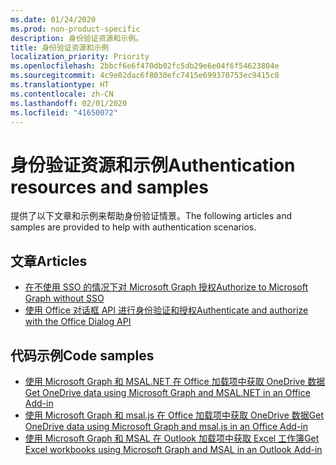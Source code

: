```yaml
---
ms.date: 01/24/2020
ms.prod: non-product-specific
description: 身份验证资源和示例。
title: 身份验证资源和示例
localization_priority: Priority
ms.openlocfilehash: 2bbcf6e6f470db02fc5db29e6e04f6f54623804e
ms.sourcegitcommit: 4c9e02dac6f8030efc7415e699370753ec9415c8
ms.translationtype: HT
ms.contentlocale: zh-CN
ms.lasthandoff: 02/01/2020
ms.locfileid: "41650072"
---
```

# <a name="authentication-resources-and-samples"></a><span data-ttu-id="26c6d-103">身份验证资源和示例</span><span class="sxs-lookup"><span data-stu-id="26c6d-103">Authentication resources and samples</span></span>

<span data-ttu-id="26c6d-104">提供了以下文章和示例来帮助身份验证情景。</span><span class="sxs-lookup"><span data-stu-id="26c6d-104">The following articles and samples are provided to help with authentication scenarios.</span></span>

## <a name="articles"></a><span data-ttu-id="26c6d-105">文章</span><span class="sxs-lookup"><span data-stu-id="26c6d-105">Articles</span></span>

- [<span data-ttu-id="26c6d-106">在不使用 SSO 的情况下对 Microsoft Graph 授权</span><span class="sxs-lookup"><span data-stu-id="26c6d-106">Authorize to Microsoft Graph without SSO</span></span>](authorize-to-microsoft-graph-without-sso.md)
- [<span data-ttu-id="26c6d-107">使用 Office 对话框 API 进行身份验证和授权</span><span class="sxs-lookup"><span data-stu-id="26c6d-107">Authenticate and authorize with the Office Dialog API</span></span>](auth-with-office-dialog-api.md)

## <a name="code-samples"></a><span data-ttu-id="26c6d-108">代码示例</span><span class="sxs-lookup"><span data-stu-id="26c6d-108">Code samples</span></span>

- [<span data-ttu-id="26c6d-109">使用 Microsoft Graph 和 MSAL.NET 在 Office 加载项中获取 OneDrive 数据</span><span class="sxs-lookup"><span data-stu-id="26c6d-109">Get OneDrive data using Microsoft Graph and MSAL.NET in an Office Add-in</span></span>](https://github.com/OfficeDev/PnP-OfficeAddins/tree/master/Samples/auth/Office-Add-in-Microsoft-Graph-ASPNET)
- [<span data-ttu-id="26c6d-110">使用 Microsoft Graph 和 msal.js 在 Office 加载项中获取 OneDrive 数据</span><span class="sxs-lookup"><span data-stu-id="26c6d-110">Get OneDrive data using Microsoft Graph and msal.js in an Office Add-in</span></span>](https://github.com/OfficeDev/PnP-OfficeAddins/tree/master/Samples/auth/Office-Add-in-Microsoft-Graph-React)
- [<span data-ttu-id="26c6d-111">使用 Microsoft Graph 和 MSAL 在 Outlook 加载项中获取 Excel 工作簿</span><span class="sxs-lookup"><span data-stu-id="26c6d-111">Get Excel workbooks using Microsoft Graph and MSAL in an Outlook Add-in</span></span>](https://github.com/OfficeDev/PnP-OfficeAddins/tree/master/Samples/auth/Outlook-Add-in-Microsoft-Graph-ASPNET)

